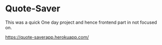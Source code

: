# Quote-Saver

This was a quick One day project and hence frontend part in not focused on.

https://quote-saverapp.herokuapp.com/
